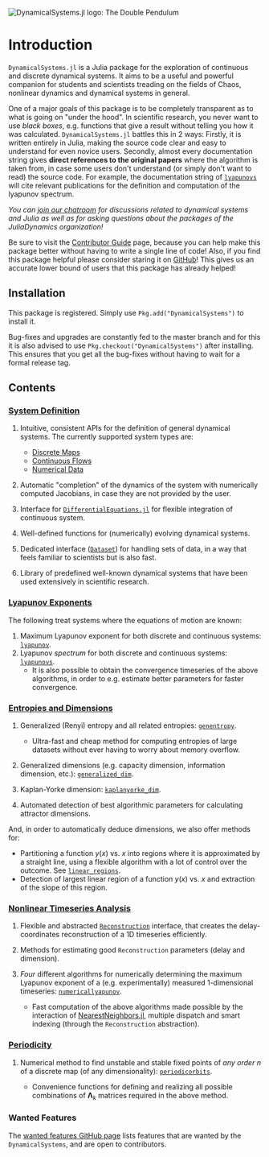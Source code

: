 ![DynamicalSystems.jl logo: The Double Pendulum](https://i.imgur.com/nFQFdB0.gif)

# Introduction
`DynamicalSystems.jl` is a Julia package for the exploration of continuous and discrete dynamical systems. It aims to be a useful and powerful companion for students and scientists treading
on the fields of Chaos, nonlinear dynamics and dynamical systems in general.

One of a major goals of this package is to be completely transparent as to what is
going on "under the hood". In scientific research, you never want to use *black boxes*,
e.g. functions that give a result without telling you how it was calculated. `DynamicalSystems.jl` battles this in 2 ways: Firstly, it is written entirely in Julia,
making the source code clear and easy to understand for even novice users. Secondly,
almost every documentation string gives
**direct references to the original papers** where the algorithm is taken from, in case some users don't understand (or simply don't want to read) the source code. For example,
the documentation string of [`lyapunovs`](@ref) will cite relevant publications for the definition and computation of the lyapunov spectrum.

*You
can [join our chatroom](https://gitter.im/JuliaDynamics/Lobby) for discussions related
to dynamical systems and Julia as well as for asking questions about the packages of the
JuliaDynamics organization!*

Be sure to visit the [Contributor Guide](contributors_guide) page, because you can
help make this package better without having to write a single line of code!
Also, if you find this package helpful please consider staring it on [GitHub](https://github.com/JuliaDynamics/DynamicalSystems.jl)! This gives us an
accurate lower bound of users that this package has already helped!

## Installation
This package is registered. Simply use `Pkg.add("DynamicalSystems")` to install it.

Bug-fixes and upgrades are constantly fed to the master branch and for this it is
also advised to use `Pkg.checkout("DynamicalSystems")` after installing. This ensures
that you get all the bug-fixes without having to wait for a formal release tag.

## Contents

### [System Definition](system_definition)

1. Intuitive, consistent APIs for the definition of general dynamical systems. The currently supported system types are:

    * [Discrete Maps](system_definition/#discrete-systems)
    * [Continuous Flows](system_definition/#continuous-systems)
    * [Numerical Data](system_definition/#numerical-data)


2. Automatic "completion" of the dynamics of the system with numerically computed Jacobians, in case they are not provided by the user.
3. Interface for [`DifferentialEquations.jl`](http://docs.juliadiffeq.org/latest/index.html) for flexible integration of continuous system.
4. Well-defined functions for (numerically) evolving dynamical systems.
5. Dedicated interface ([`Dataset`](@ref)) for handling sets of data, in a way that feels familiar to scientists but is also fast.
6. Library of predefined well-known dynamical systems that have been used extensively in scientific research.

### [Lyapunov Exponents](lyapunovs)

The following treat systems where the equations of motion are known:

1. Maximum Lyapunov exponent for both discrete and continuous systems: [`lyapunov`](@ref).
2. Lyapunov *spectrum* for both discrete and continuous systems: [`lyapunovs`](@ref).
    * It is also possible to obtain the convergence timeseries of the above algorithms,
      in order to e.g. estimate better parameters for faster convergence.

### [Entropies and Dimensions](entropies)

1. Generalized (Renyi) entropy and all related entropies: [`genentropy`](@ref).

    * Ultra-fast and cheap method for computing entropies of large datasets without ever having to worry about memory overflow.


2. Generalized dimensions (e.g. capacity dimension, information dimension, etc.): [`generalized_dim`](@ref).
3. Kaplan-Yorke dimension: [`kaplanyorke_dim`](@ref).
4. Automated detection of best algorithmic parameters for calculating attractor dimensions.

And, in order to automatically deduce dimensions, we also offer methods for:

* Partitioning a function $y(x)$ vs. $x$ into regions where it is approximated by a straight line, using a flexible algorithm with a lot of control over the outcome. See [`linear_regions`](@ref).
* Detection of largest linear region of a function $y(x)$ vs. $x$ and extraction of the slope of this region.

### [Nonlinear Timeseries Analysis](nlts)

1. Flexible and abstracted [`Reconstruction`](@ref) interface, that creates the delay-coordinates reconstruction of a 1D timeseries efficiently.
2. Methods for estimating good `Reconstruction` parameters (delay and dimension).
3. *Four* different algorithms for numerically determining the maximum Lyapunov exponent of a (e.g. experimentally) measured 1-dimensional timeseries: [`numericallyapunov`](@ref).

    * Fast computation of the above algorithms made possible by the interaction of [NearestNeighbors.jl](https://github.com/KristofferC/NearestNeighbors.jl), multiple dispatch and smart indexing (through the `Reconstruction` abstraction).

### [Periodicity](periodicity)

1. Numerical method to find unstable and stable fixed points of *any order* $n$ of a discrete map (of any dimensionality): [`periodicorbits`](@ref).

    * Convenience functions for defining and realizing all possible combinations of $\mathbf{\Lambda}_k$ matrices required in the above method.

### Wanted Features
The [wanted features GitHub page](https://github.com/JuliaDynamics/DynamicalSystems.jl/issues?utf8=%E2%9C%93&q=is%3Aissue%20is%3Aopen%20label%3Awanted_feature) lists features that are wanted by the `DynamicalSystems`, and are open to contributors.
